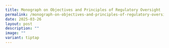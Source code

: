 ```yaml
---
title: Monograph on Objectives and Principles of Regulatory Oversight
permalink: /monograph-on-objectives-and-principles-of-regulatory-oversight/
date: 2025-03-26
layout: post
description: ""
image: ""
variant: tiptap
---
```

